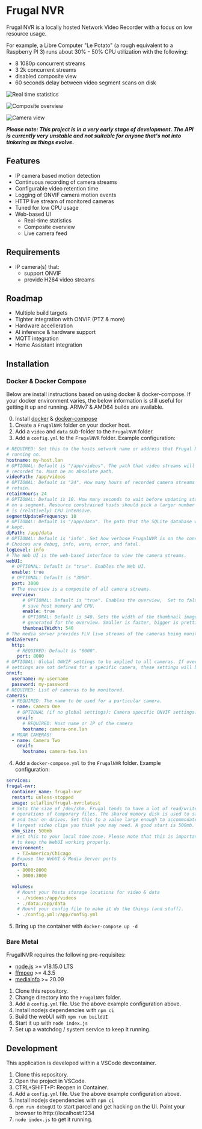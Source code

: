 # Frugal NVR #

Frugal NVR is a locally hosted Network Video Recorder with a focus on low
resource usage.

For example, a Libre Computer "Le Potato" (a rough equivalent to a Raspberry PI
3) runs about 30% - 50% CPU utilization with the following:
 - 8 1080p concurrent streams
 - 3 2k concurrent streams
 - disabled composite view
 - 60 seconds delay between video segment scans on disk

![Real time statistics](/images/stats.png)

![Composite overview](/images/overview.png)

![Camera view](/images/camera.png)

***Please note: This project is in a very early stage of development. The API is
currently very unstable and not suitable for anyone that's not into tinkering as
things evolve.***

## Features ##

* IP camera based motion detection
* Continuous recording of camera streams
* Configurable video retention time
* Logging of ONVIF camera motion events
* HTTP live stream of monitored cameras
* Tuned for low CPU usage
* Web-based UI
  * Real-time statistics
  * Composite overview
  * Live camera feed

## Requirements ##

* IP camera(s) that:
    * support ONVIF
    * provide H264 video streams

## Roadmap ##

* Multiple build targets
* Tighter integration with ONVIF (PTZ & more)
* Hardware accelleration
* AI inference & hardware support
* MQTT integration
* Home Assistant integration

## Installation ##

### Docker & Docker Compose

Below are install instructions based on using docker & docker-compose. If your
docker environment varies, the below information is still useful for getting
it up and running. ARMv7 & AMD64 builds are available.

0. Install [docker](https://docs.docker.com/engine/install/) &
  [docker-compose](https://docs.docker.com/compose/install/)
1. Create a `FrugalNVR` folder on your docker host.
2. Add a `video` and `data` sub-folder to the `FrugalNVR` folder.
3. Add a `config.yml` to the `FrugalNVR` folder. Example configuration:
  ```yml
  # REQUIRED: Set this to the hosts network name or address that Frugal NVR is
  # running on.
  hostname: my-host.lan
  # OPTIONAL: Default is "/app/videos". The path that video streams will be
  # recorded to. Must be an absolute path.
  videoPath: /app/videos
  # OPTIONAL: Default is "24". How many hours of recorded camera streams to 
  # retain.
  retainHours: 24
  # OPTIONAL: Default is 10. How many seconds to wait before updating statistics
  # on a segment. Resource constrained hosts should pick a larger number as this
  # is (relatively) CPU intensive.
  segmentUpdateFrequency: 10
  # OPTIONAL: Default is "/app/data". The path that the SQLite database will be
  # kept.
  dbPath: /app/data
  # OPTIONAL: Default is 'info'. Set how verbose FrugalNVR is on the console.
  # Choices are debug, info, warn, error, and fatal.
  logLevel: info
  # The Web UI is the web-based interface to view the camera streams.
  webUI:
    # OPTIONAL: Default is "true". Enables the Web UI.
    enable: true
    # OPTIONAL: Default is "3000".
    port: 3000
    # The overview is a composite of all camera streams.
    overview:
        # OPTIONAL: Default is "true". Enables the overview,  Set to false to
        # save host memory and CPU.
        enable: true
        # OPTIONAL: Default is 540. Sets the width of the thumbnail images
        # generated for the overview. Smaller is faster, bigger is prettier. :)
        thumbnailWidth: 540
  # The media server provides FLV live streams of the cameras being monitored.
  mediaServer:
    http:
      # REQUIRED: Default is "8000".
      port: 8000
  # OPTIONAL: Global ONVIF settings to be applied to all cameras. If overriding
  # settings are not defined for a specific camera, these settings will be used.
  onvif:
    username: my-username
    password: my-password
  # REQUIRED: List of cameras to be monitored.
  cameras:
    # REQUIRED: The name to be used for a particular camera.
    - name: Camera One
      # OPTIONAL (if no global settings): Camera specific ONVIF settings.
      onvif:
        # REQUIRED: Host name or IP of the camera
        hostname: camera-one.lan
    # MOAR CAMERAS!
    - name: Camera Two
      onvif:
        hostname: camera-two.lan
  ```
4. Add a `docker-compose.yml` to the `FrugalNVR` folder. Example configuration:
  ```yml
  services:
  frugal-nvr:
    container_name: frugal-nvr
    restart: unless-stopped
    image: sclaflin/frugal-nvr:latest
    # Sets the size of /dev/shm. Frugal tends to have a lot of read/write
    # operations of temporary files. The shared memory disk is used to save wear
    # and tear on drives. Set this to a value large enough to accommodate the
    # largest video clips you think you may need. A good start is 500mb.
    shm_size: 500mb
    # Set this to your local time zone. Please note that this is important
    # to keep the WebUI working properly.
    environment:
      - TZ=America/Chicago
    # Expose the WebUI & Media Server ports
    ports:
      - 8000:8000
      - 3000:3000

    volumes:
      # Mount your hosts storage locations for video & data
      - ./videos:/app/videos
      - ./data:/app/data
      # Mount your config file to make it do the things (and stuff).
      - ./config.yml:/app/config.yml
  ```
5. Bring up the container with `docker-compose up -d`

### Bare Metal ###

FrugalNVR requires the following pre-requisites:

* [node.js](https://nodejs.org/en) >= v18.15.0 LTS
* [ffmpeg](https://ffmpeg.org/) >= 4.3.5
* [mediainfo](https://mediaarea.net/en/MediaInfo) >= 20.09

1. Clone this repository.
2. Change directory into the `FrugalNVR` folder.
2. Add a `config.yml` file. Use the above example configuration above.
4. Install nodejs dependencies with `npm ci`
5. Build the webUI with `npm run buildUI`
6. Start it up with `node index.js`
7. Set up a watchdog / system service to keep it running.

## Development ##

This application is developed within a VSCode devcontainer.

1. Clone this repository.
2. Open the project in VSCode.
3. CTRL+SHIFT+P: Reopen in Container.
4. Add a `config.yml` file. Use the above example configuration above.
5. Install nodejs dependencies with `npm ci`
6. `npm run debugUI` to start parcel and get hacking on the UI. Point your browser to http://localhost:1234
7. `node index.js` to get it running.

